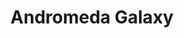 ---
title: "Andromeda Galaxy"
hashtag: "andromeda-galaxy"
layout: hashtag
near:
  - Milky Way
subdivision-of:
  - Local Group
tags:
  - Andromeda
  - galaxy
---